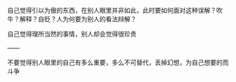 自己觉得引以为傲的东西，在别人眼里并非如此，此时要如何面对这种误解？吹牛？解释？自贬？人为何要为别人的看法辩解？

自己觉得理所当然的事情，别人却会觉得很珍贵

——

不要觉得别人眼里的自己有多么重要，多么不可替代，丢掉幻想，为自己想要的而斗争